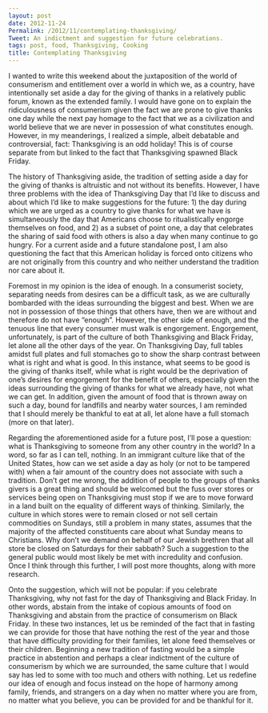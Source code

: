 ```yaml
---
layout: post
date: 2012-11-24
Permalink: /2012/11/contemplating-thanksgiving/
Tweet: An indictment and suggestion for future celebrations.
tags: post, food, Thanksgiving, Cooking
title: Contemplating Thanksgiving
---
```


<p>I wanted to write this weekend about the juxtaposition of the world of consumerism and entitlement over a world in which we, as a country, have intentionally set aside a day for the giving of thanks in a relatively public forum, known as the extended family. I would have gone on to explain the ridiculousness of consumerism given the fact we are prone to give thanks one day while the next pay homage to the fact that we as a civilization and world believe that we are never in possession of what constitutes enough. However, in my meanderings, I realized a simple, albeit debatable and controversial, fact: Thanksgiving is an odd holiday! This is of course separate from but linked to the fact that Thanksgiving spawned Black Friday.</p>



<p>The history of Thanksgiving aside, the tradition of setting aside a day for the giving of thanks is altruistic and not without its benefits. However, I have three problems with the idea of Thanksgiving Day that I&#8217;d like to discuss and about which I&#8217;d like to make suggestions for the future: 1) the day during which we are urged as a country to give thanks for what we have is simultaneously the day that Americans choose to ritualistically engorge themselves on food, and 2) as a subset of point one, a day that celebrates the sharing of said food with others is also a day when many continue to go hungry. For a current aside and a future standalone post, I am also questioning the fact that this American holiday is forced onto citizens who are not originally from this country and who neither understand the tradition nor care about it.</p>



<p>Foremost in my opinion is the idea of enough. In a consumerist society, separating needs from desires can be a difficult task, as we are culturally bombarded with the ideas surrounding the biggest and best. When we are not in possession of those things that others have, then we are without and therefore do not have &#8220;enough&#8221;. However, the other side of enough, and the tenuous line that every consumer must walk is engorgement. Engorgement, unfortunately, is part of the culture of both Thanksgiving and Black Friday, let alone all the other days of the year. On Thanksgiving Day, full tables amidst full plates and full stomaches go to show the sharp contrast between what is right and what is good. In this instance, what seems to be good is the giving of thanks itself, while what is right would be the deprivation of one’s desires for engorgement for the benefit of others, especially given the ideas surrounding the giving of thanks for what we already have, not what we can get. In addition, given the amount of food that is thrown away on such a day, bound for landfills and nearby water sources, I am reminded that I should merely be thankful to eat at all, let alone have a full stomach (more on that later).</p>



<p>Regarding the aforementioned aside for a future post, I&#8217;ll pose a question: what is Thanksgiving to someone from any other country in the world? In a word, so far as I can tell, nothing. In an immigrant culture like that of the United States, how can we set aside a day as holy (or not to be tampered with) when a fair amount of the country does not associate with such a tradition. Don&#8217;t get me wrong, the addition of people to the groups of thanks givers is a great thing and should be welcomed but the fuss over stores or services being open on Thanksgiving must stop if we are to move forward in a land built on the equality of different ways of thinking. Similarly, the culture in which stores were to remain closed or not sell certain commodities on Sundays, still a problem in many states, assumes that the majority of the affected constituents care about what Sunday means to Christians. Why don&#8217;t we demand on behalf of our Jewish brethren that all store be closed on Saturdays for their sabbath? Such a suggestion to the general public would most likely be met with incredulity and confusion. Once I think through this further, I will post more thoughts, along with more research.</p>



<p>Onto the suggestion, which will not be popular: if you celebrate Thanksgiving, why not fast for the day of Thanksgiving and Black Friday. In other words, abstain from the intake of copious amounts of food on Thanksgiving and abstain from the practice of consumerism on Black Friday. In these two instances, let us be reminded of the fact that in fasting we can provide for those that have nothing the rest of the year and those that have difficulty providing for their families, let alone feed themselves or their children. Beginning a new tradition of fasting would be a simple practice in abstention and perhaps a clear indictment of the culture of consumerism by which we are surrounded, the same culture that I would say has led to some with too much and others with nothing. Let us redefine our idea of enough and focus instead on the hope of harmony among family, friends, and strangers on a day when no matter where you are from, no matter what you believe, you can be provided for and be thankful for it.</p>